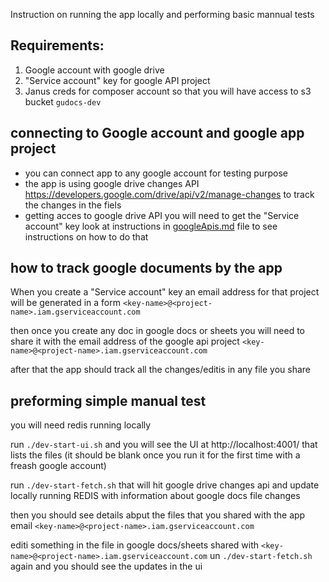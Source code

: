 Instruction on running the app locally
and performing basic mannual tests

## Requirements:
1. Google account with google drive
2. "Service account" key for google API project
3. Janus creds for composer account so that you will have access to s3 bucket `gudocs-dev`

## connecting to Google account and google app project

- you can connect app to any google account for testing purpose 
- the app is using google drive changes API https://developers.google.com/drive/api/v2/manage-changes to track the changes in the fiels
- getting acces to google drive API
you will need to get the "Service account" key
look at instructions in [googleApis.md](/docs/googleApis.md) file to see instructions on how to do that

## how to track google documents by the app

When you create a "Service account" key an email address for that project will be generated
in a form `<key-name>@<project-name>.iam.gserviceaccount.com`

then once you create any doc in google docs or sheets you will need to share it with the email address of the google api project `<key-name>@<project-name>.iam.gserviceaccount.com`

after that the app should track all the changes/editis in any file you share

## preforming simple manual test

you will need redis running locally 

run `./dev-start-ui.sh` and you will see the UI at http://localhost:4001/ that lists the files (it should be blank once you run it for the first time with a freash google account)

run `./dev-start-fetch.sh` that will hit google drive changes api and update locally running REDIS with information about google docs file changes

then you should see details abput the files that you shared with the app email `<key-name>@<project-name>.iam.gserviceaccount.com`

editi something in the file in google docs/sheets shared with `<key-name>@<project-name>.iam.gserviceaccount.com` 
un `./dev-start-fetch.sh` again 
and you should see the updates in the ui